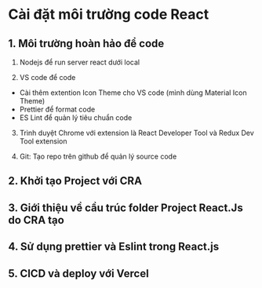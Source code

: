# Cài đặt môi trường code React

## 1. Môi trường hoàn hảo để code

1. Nodejs để run server react dưới local

2. VS code để code

- Cài thêm extention Icon Theme cho VS code (mình dùng Material Icon Theme)
- Prettier để format code
- ES Lint để quản lý tiêu chuẩn code

3. Trình duyệt Chrome với extension là React Developer Tool và Redux Dev Tool extension

4. Git: Tạo repo trên github để quản lý source code

## 2. Khởi tạo Project với CRA

## 3. Giới thiệu về cầu trúc folder Project React.Js do CRA tạo

## 4. Sử dụng prettier và Eslint trong React.js

## 5. CICD và deploy với Vercel

